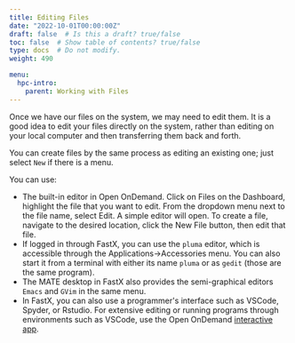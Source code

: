 ```yaml
---
title: Editing Files
date: "2022-10-01T00:00:00Z"
draft: false  # Is this a draft? true/false
toc: false  # Show table of contents? true/false
type: docs  # Do not modify.
weight: 490

menu:
  hpc-intro:
    parent: Working with Files
---
```


Once we have our files on the system, we may need to edit them.  It is a good idea to edit your files directly on the system, rather than editing on your local computer and then transferring them back and forth.

You can create files by the same process as editing an existing one; just select `New` if there is a menu.

You can use:
* The built-in editor in Open OnDemand. Click on Files on the Dashboard, highlight the file that you want to edit. From the dropdown menu next to the file name, select Edit.  A simple editor will open. To create a file, navigate to the desired location, click the New File button, then edit that file.
* If logged in through FastX, you can use the `pluma` editor, which is accessible through the Applications->Accessories menu.  You can also start it from a terminal with either its name `pluma` or as `gedit` (those are the same program).
* The MATE desktop in FastX also provides the semi-graphical editors `Emacs` and `GVim` in the same menu.
* In FastX, you can also use a programmer's interface such as VSCode, Spyder, or Rstudio.  For extensive editing or running programs through environments such as VSCode, use the Open OnDemand [interactive app](notes/hpc-intro/interactive_apps/interactive.md).
